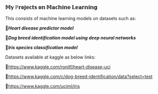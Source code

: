 ###  𝕄𝕪 ℙ𝕣𝕠𝕛𝕖𝕔𝕥𝕤 𝕠𝕟 𝕄𝕒𝕔𝕙𝕚𝕟𝕖 𝕃𝕖𝕒𝕣𝕟𝕚𝕟𝕘 
This consists of machine learning models on datasets such as:

📌***Heart disease predictor model***

📌***Dog breed identification model using deep neural networks***

📌***Iris species classification model***


Datasets available at kaggle as below links:

🔗https://www.kaggle.com/ronitf/heart-disease-uci

🔗https://www.kaggle.com/c/dog-breed-identification/data?select=test

🔗https://www.kaggle.com/uciml/iris
